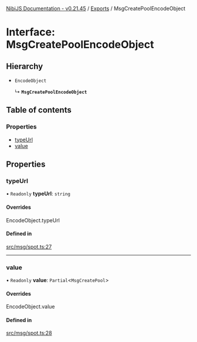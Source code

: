 [NibiJS Documentation - v0.21.45](../intro.md) / [Exports](../modules.md) / MsgCreatePoolEncodeObject

# Interface: MsgCreatePoolEncodeObject

## Hierarchy

- `EncodeObject`

  ↳ **`MsgCreatePoolEncodeObject`**

## Table of contents

### Properties

- [typeUrl](MsgCreatePoolEncodeObject.md#typeurl)
- [value](MsgCreatePoolEncodeObject.md#value)

## Properties

### typeUrl

• `Readonly` **typeUrl**: `string`

#### Overrides

EncodeObject.typeUrl

#### Defined in

[src/msg/spot.ts:27](https://github.com/NibiruChain/ts-sdk/blob/c5e4f87/packages/nibijs/src/msg/spot.ts#L27)

---

### value

• `Readonly` **value**: `Partial`<`MsgCreatePool`\>

#### Overrides

EncodeObject.value

#### Defined in

[src/msg/spot.ts:28](https://github.com/NibiruChain/ts-sdk/blob/c5e4f87/packages/nibijs/src/msg/spot.ts#L28)
